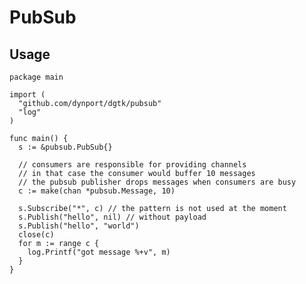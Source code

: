 # PubSub

## Usage
      
    package main

    import (
      "github.com/dynport/dgtk/pubsub"
      "log"
    )

    func main() {
      s := &pubsub.PubSub{}

      // consumers are responsible for providing channels
      // in that case the consumer would buffer 10 messages
      // the pubsub publisher drops messages when consumers are busy
      c := make(chan *pubsub.Message, 10)

      s.Subscribe("*", c) // the pattern is not used at the moment
      s.Publish("hello", nil) // without payload
      s.Publish("hello", "world")
      close(c)
      for m := range c {
        log.Printf("got message %+v", m)
      }
    }
